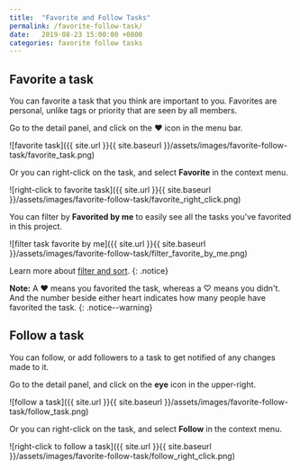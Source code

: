```yaml
---
title:  "Favorite and Follow Tasks"
permalink: /favorite-follow-task/
date:   2019-08-23 15:00:00 +0800
categories: favorite follow tasks
---
```

## Favorite a task

You can favorite a task that you think are important to you. Favorites are personal, unlike tags or priority that are seen by all members.

Go to the detail panel, and click on the ♥ icon in the menu bar.

![favorite task]({{ site.url }}{{ site.baseurl }}/assets/images/favorite-follow-task/favorite_task.png)

Or you can right-click on the task, and select **Favorite** in the context menu.

![right-click to favorite task]({{ site.url }}{{ site.baseurl }}/assets/images/favorite-follow-task/favorite_right_click.png)

You can filter by **Favorited by me** to easily see all the tasks you've favorited in this project.

![filter task favorite by me]({{ site.url }}{{ site.baseurl }}/assets/images/favorite-follow-task/filter_favorite_by_me.png)

Learn more about [filter and sort](/guide/filter-sort/). 
{: .notice}

**Note:** A ♥ means you favorited the task, whereas a ♡ means you didn't. And the number beside either heart indicates how many people have favorited the task.
{: .notice--warning}


## Follow a task

You can follow, or add followers to a task to get notified of any changes made to it.

Go to the detail panel, and click on the **eye** icon in the upper-right.

![follow a task]({{ site.url }}{{ site.baseurl }}/assets/images/favorite-follow-task/follow_task.png)

Or you can right-click on the task, and select **Follow** in the context menu.

![right-click to follow a task]({{ site.url }}{{ site.baseurl }}/assets/images/favorite-follow-task/follow_right_click.png)